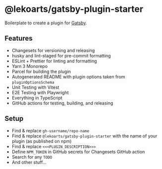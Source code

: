 # @lekoarts/gatsby-plugin-starter

Boilerplate to create a plugin for [Gatsby](https://www.gatsbyjs.com).

## Features

- Changesets for versioning and releasing
- husky and lint-staged for pre-commit formatting
- ESLint + Prettier for linting and formatting
- Yarn 3 Monorepo
- Parcel for building the plugin
- Autogenerated README with plugin options taken from `pluginOptionsSchema`
- Unit Testing with Vitest
- E2E Testing with Playwright
- Everything in TypeScript
- GitHub actions for testing, building, and releasing

## Setup

- Find & replace `gh-username/repo-name`
- Find & replace `@lekoarts/gatsby-plugin-starter` with the name of your plugin (as published on npm)
- Find & replace `<<<PLUGIN_DESCRIPTION>>>`
- Define `NPM_TOKEN` in GitHub secrets for Changesets GitHub action
- Search for any `TODO`
- And other stuff...
